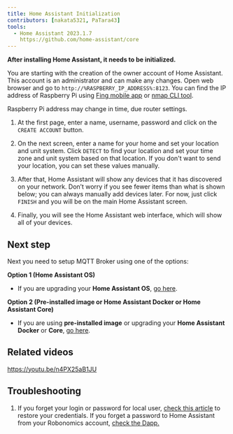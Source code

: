 ```yaml
---
title: Home Assistant Initialization
contributors: [nakata5321, PaTara43]
tools:
  - Home Assistant 2023.1.7
    https://github.com/home-assistant/core
---
```


**After installing Home Assistant, it needs to be initialized.**

<robo-wiki-picture src="home-assistant/ha_init.png" />

You are starting with the creation of the owner account of Home Assistant. This account is an administrator and can make any changes. Open web browser and go to `http://%RASPBERRY_IP_ADDRESS%:8123`. You can find the IP address of Raspberry Pi using [Fing mobile app](https://www.fing.com/products) or [nmap CLI tool](https://vitux.com/find-devices-connected-to-your-network-with-nmap/).

<robo-wiki-note type="note">Raspberry Pi address may change in time, due router settings.</robo-wiki-note>

<robo-wiki-video autoplay loop controls :videos="[{src: 'https://crustipfs.art/ipfs/QmYd1Mh2VHVyF3WgvFsN3NFkozXscnCVmEV2YG86UKtK3C', type:'mp4'}]" />

1. At the first page, enter a name, username, password and click on the `CREATE ACCOUNT` button.

2. On the next screen, enter a name for your home and set your location and unit system. Click `DETECT` to find your location and set your time zone and unit system based on that location. If you don't want to send your location, you can set these values manually.

3. After that, Home Assistant will show any devices that it has discovered on your network. Don’t worry if you see fewer items than what is shown below; you can always manually add devices later. For now, just click `FINISH` and you will be on the main Home Assistant screen.

4. Finally, you will see the Home Assistant web interface, which will show all of your devices. 

## Next step

Next you need to setup MQTT Broker using one of the options:

**Option 1 (Home Assistant OS)**
* If you are upgrading your **Home Assistant OS**, [go here](/docs/mqtt-hassos/).

**Option 2 (Pre-installed image or Home Assistant Docker or Home Assistant Core)**
* If you are using **pre-installed image** or upgrading your **Home Assistant Docker** or **Core**, [go here](/docs/mqtt-image-docker-core/).

## Related videos

https://youtu.be/n4PX25aB1JU

## Troubleshooting

1. If you forget your login or password for local user, [check this article](https://www.home-assistant.io/docs/locked_out/) to restore your credentials. If you forget a password to Home Assistant from your Robonomics account, [check the Dapp.](https://dapp.robonomics.network/#/home-assistant)